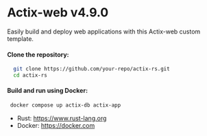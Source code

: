 # Actix-web v4.9.0

Easily build and deploy web applications with this Actix-web custom template.

#### Clone the repository:

```bash
  git clone https://github.com/your-repo/actix-rs.git
  cd actix-rs
```

#### Build and run using Docker:
```bash
 docker compose up actix-db actix-app
```


- Rust: https://www.rust-lang.org
- Docker: https://docker.com